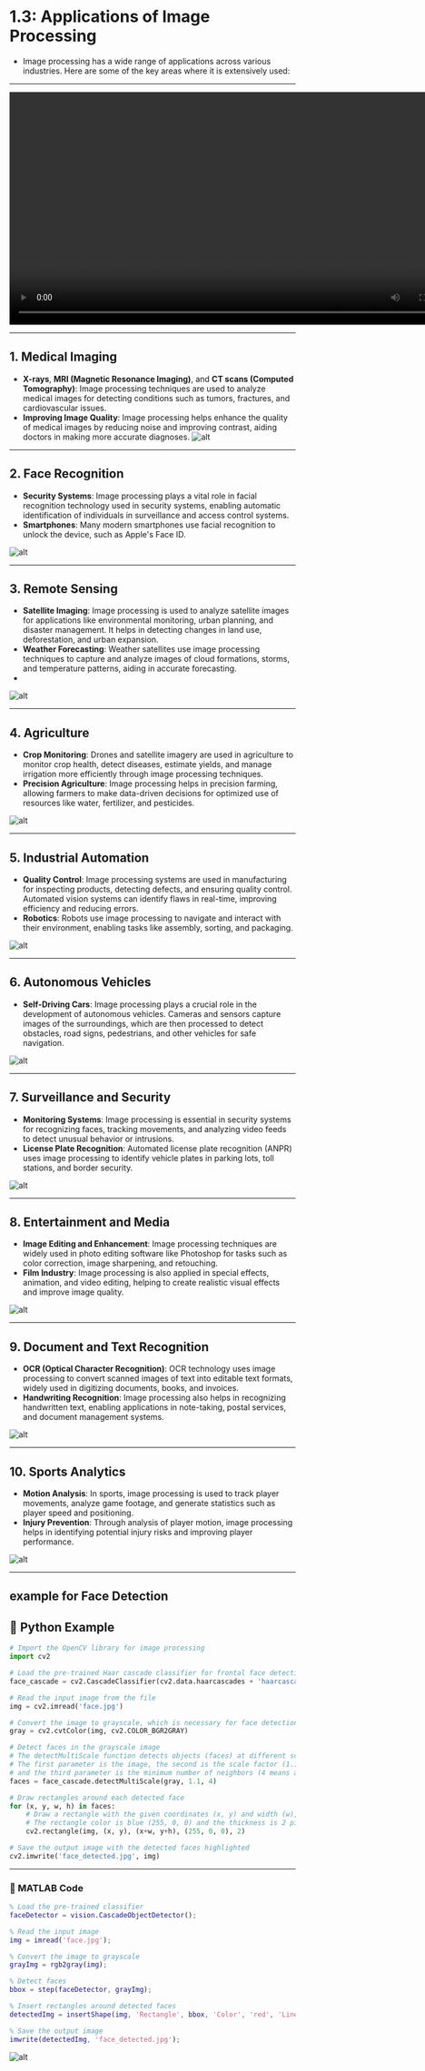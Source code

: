 # 1.3: Applications of Image Processing

* Image processing has a wide range of applications across various industries. Here are some of the key areas where it is extensively used:
---

  <video src="photows/applications.mp4" width="800" height="410" controls>
  </video>



---

## 1. **Medical Imaging**
- **X-rays**, **MRI (Magnetic Resonance Imaging)**, and **CT scans (Computed Tomography)**: Image processing techniques are used to analyze medical images for detecting conditions such as tumors, fractures, and cardiovascular issues.
- **Improving Image Quality**: Image processing helps enhance the quality of medical images by reducing noise and improving contrast, aiding doctors in making more accurate diagnoses.
![alt](photows/x-ray.png)

---

## 2. **Face Recognition**
- **Security Systems**: Image processing plays a vital role in facial recognition technology used in security systems, enabling automatic identification of individuals in surveillance and access control systems.
- **Smartphones**: Many modern smartphones use facial recognition to unlock the device, such as Apple's Face ID.

![alt](photows/Face9Recognition.jpg)

---

## 3. **Remote Sensing**
- **Satellite Imaging**: Image processing is used to analyze satellite images for applications like environmental monitoring, urban planning, and disaster management. It helps in detecting changes in land use, deforestation, and urban expansion.
- **Weather Forecasting**: Weather satellites use image processing techniques to capture and analyze images of cloud formations, storms, and temperature patterns, aiding in accurate forecasting.
- 
![alt](photows/Remote1.png)

---

## 4. **Agriculture**
- **Crop Monitoring**: Drones and satellite imagery are used in agriculture to monitor crop health, detect diseases, estimate yields, and manage irrigation more efficiently through image processing techniques.
- **Precision Agriculture**: Image processing helps in precision farming, allowing farmers to make data-driven decisions for optimized use of resources like water, fertilizer, and pesticides.

![alt](photows/Agriculture.png)

---

## 5. **Industrial Automation**
- **Quality Control**: Image processing systems are used in manufacturing for inspecting products, detecting defects, and ensuring quality control. Automated vision systems can identify flaws in real-time, improving efficiency and reducing errors.
- **Robotics**: Robots use image processing to navigate and interact with their environment, enabling tasks like assembly, sorting, and packaging.


![alt](photows/Industrial9Automation.png)


---

## 6. **Autonomous Vehicles**
- **Self-Driving Cars**: Image processing plays a crucial role in the development of autonomous vehicles. Cameras and sensors capture images of the surroundings, which are then processed to detect obstacles, road signs, pedestrians, and other vehicles for safe navigation.

![alt](photows/1AutonomousVehicles.png)

---

## 7. **Surveillance and Security**
- **Monitoring Systems**: Image processing is essential in security systems for recognizing faces, tracking movements, and analyzing video feeds to detect unusual behavior or intrusions.
- **License Plate Recognition**: Automated license plate recognition (ANPR) uses image processing to identify vehicle plates in parking lots, toll stations, and border security.

![alt](photows/LicensePlateRecognition.png)

---

## 8. **Entertainment and Media**
- **Image Editing and Enhancement**: Image processing techniques are widely used in photo editing software like Photoshop for tasks such as color correction, image sharpening, and retouching.
- **Film Industry**: Image processing is also applied in special effects, animation, and video editing, helping to create realistic visual effects and improve image quality.

![alt](photows/EntertainmentaMedia.png)

---

## 9. **Document and Text Recognition**
- **OCR (Optical Character Recognition)**: OCR technology uses image processing to convert scanned images of text into editable text formats, widely used in digitizing documents, books, and invoices.
- **Handwriting Recognition**: Image processing also helps in recognizing handwritten text, enabling applications in note-taking, postal services, and document management systems.

![alt](photows/DocumentandTextRecognition.jpg)

---

## 10. **Sports Analytics**
- **Motion Analysis**: In sports, image processing is used to track player movements, analyze game footage, and generate statistics such as player speed and positioning.
- **Injury Prevention**: Through analysis of player motion, image processing helps in identifying potential injury risks and improving player performance.

![alt](photows/SportsAnalytiffffcs.png)

---
##  example for Face Detection 

## 🧪 Python Example

```python
# Import the OpenCV library for image processing
import cv2  

# Load the pre-trained Haar cascade classifier for frontal face detection
face_cascade = cv2.CascadeClassifier(cv2.data.haarcascades + 'haarcascade_frontalface_default.xml')

# Read the input image from the file
img = cv2.imread('face.jpg')

# Convert the image to grayscale, which is necessary for face detection
gray = cv2.cvtColor(img, cv2.COLOR_BGR2GRAY)

# Detect faces in the grayscale image
# The detectMultiScale function detects objects (faces) at different scales
# The first parameter is the image, the second is the scale factor (1.1 means image size is reduced by 10% at each scale),
# and the third parameter is the minimum number of neighbors (4 means at least 4 neighbors to retain a detection)
faces = face_cascade.detectMultiScale(gray, 1.1, 4)

# Draw rectangles around each detected face
for (x, y, w, h) in faces:
    # Draw a rectangle with the given coordinates (x, y) and width (w), height (h)
    # The rectangle color is blue (255, 0, 0) and the thickness is 2 pixels
    cv2.rectangle(img, (x, y), (x+w, y+h), (255, 0, 0), 2)

# Save the output image with the detected faces highlighted
cv2.imwrite('face_detected.jpg', img)
```
---

### 🔬 MATLAB Code

```matlab
% Load the pre-trained classifier
faceDetector = vision.CascadeObjectDetector();

% Read the input image
img = imread('face.jpg');

% Convert the image to grayscale
grayImg = rgb2gray(img);

% Detect faces
bbox = step(faceDetector, grayImg);

% Insert rectangles around detected faces
detectedImg = insertShape(img, 'Rectangle', bbox, 'Color', 'red', 'LineWidth', 2);

% Save the output image
imwrite(detectedImg, 'face_detected.jpg');

```
![alt](photows/Face1Detection.jpg)